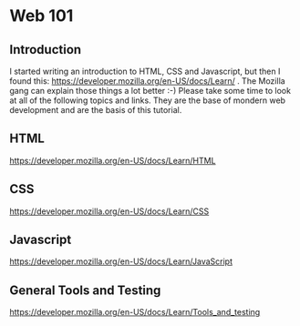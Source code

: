 # Web 101
## Introduction
I started writing an introduction to HTML, CSS and Javascript, but then I found this: https://developer.mozilla.org/en-US/docs/Learn/ . The Mozilla gang can explain those things a lot better :-)
Please take some time to look at all of the following topics and links. They are the base of mondern web development and are the basis of this tutorial. 
## HTML
https://developer.mozilla.org/en-US/docs/Learn/HTML
## CSS
https://developer.mozilla.org/en-US/docs/Learn/CSS
## Javascript
https://developer.mozilla.org/en-US/docs/Learn/JavaScript
## General Tools and Testing
https://developer.mozilla.org/en-US/docs/Learn/Tools_and_testing